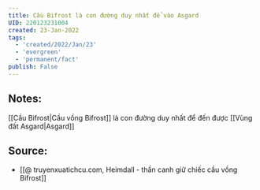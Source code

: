 ```yaml
---
title: Cầu Bifrost là con đường duy nhất để vào Asgard
UID: 220123231004
created: 23-Jan-2022
tags:
  - 'created/2022/Jan/23'
  - 'evergreen'
  - 'permanent/fact'
publish: False
---
```

## Notes:
[[Cầu Bifrost|Cầu vồng Bifrost]] là con đường duy nhất để đến được [[Vùng đất Asgard|Asgard]]

## Source:
- [[@ truyenxuatichcu.com, Heimdall - thần canh giữ chiếc cầu vồng Bifrost]]


